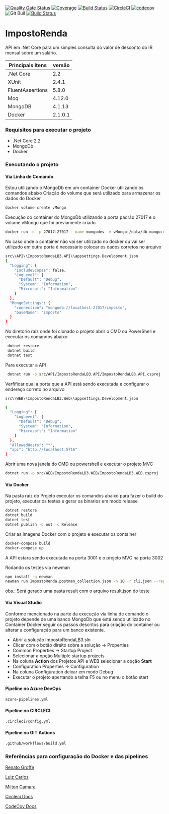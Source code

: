 [![Quality Gate Status](https://sonarcloud.io/api/project_badges/measure?project=correia97_ImpostoRendaLB3&metric=alert_status)](https://sonarcloud.io/dashboard?id=correia97_ImpostoRendaLB3) [![Coverage](https://sonarcloud.io/api/project_badges/measure?project=correia97_ImpostoRendaLB3&metric=coverage)](https://sonarcloud.io/dashboard?id=correia97_ImpostoRendaLB3) 
[![Build Status](https://dev.azure.com/pauloc/ImpostoRenda/_apis/build/status/Build%20Test?branchName=master)](https://dev.azure.com/pauloc/ImpostoRenda/_build/latest?definitionId=1&branchName=master)
[![CircleCI](https://circleci.com/gh/correia97/ImpostoRendaLB3.svg?style=svg)](https://circleci.com/gh/correia97/ImpostoRendaLB3) [![codecov](https://codecov.io/gh/correia97/ImpostoRendaLB3/branch/master/graph/badge.svg)](https://codecov.io/gh/correia97/ImpostoRendaLB3) ![Git Buil](https://github.com/correia97/ImpostoRendaLB3/workflows/Git%20Buil/badge.svg) [![Build Status](https://travis-ci.org/correia97/ImpostoRendaLB3.svg?branch=master)](https://travis-ci.org/correia97/ImpostoRendaLB3)

# ImpostoRenda

API em .Net Core para um simples consulta do valor de desconto do IR mensal sobre um salário.

Principais itens | versão
------------- | -------------
 .Net Core | 2.2
  XUnit | 2.4.1
  FluentAssertions | 5.8.0
  Moq| 4.12.0
  MongoDB | 4.1.13
  Docker | 2.1.0.1

### Requisitos para executar o projeto

  - .Net Core 2.2
  - MongoDb
  - Docker

### Executando o projeto

#### Via Linha de Comando

Estou utilizando o MongoDb em um container Docker utilizando os comandos abaixo
Criação do volume que será utilizado para armazenar os dados do Docker

```bash
docker volume create vMongo
```

Execução do container do MongoDb utilizando a porta padrão 27017 e o volume vMongo que foi previamente criado

```bash
docker run -d -p 27017:27017 --name mongodev -v vMongo:/data/db mongo:4.1.13
```

No caso onde o container não vai ser utilizado no docker ou vai ser utilizado em outra porta é necessário colocar os dados corretos no arquivo

```bash
src\\API\\ImpostoRendaLB3.API\\appsettings.Development.json
{
  "Logging": {
    "IncludeScopes": false,
    "LogLevel": {
      "Default": "Debug",
      "System": "Information",
      "Microsoft": "Information"
    }
  },
  "MongoSettings": {
    "connection": "mongodb://localhost:27017/imposto",
    "baseName": "imposto"
  }
}
```

No diretorio raiz onde foi clonado o projeto abrir o CMD ou PowerShell e executar os comandos abaixo

```bash
 dotnet restore
 dotnet build
 dotnet test
```

Para executar a API

```bash
 dotnet run -p src/API/ImpostoRendaLB3.API/ImpostoRendaLB3.API.csproj
```

Verfificar qual a porta que a API está sendo executada e configurar o endereço correto no arquivo

```bash
src\\WEB\\ImpostoRendaLB3.Web\\appsettings.Development.json

{
  "Logging": {
    "LogLevel": {
      "Default": "Debug",
      "System": "Information",
      "Microsoft": "Information"
    }
  },
  "AllowedHosts": "*",
  "api": "http://localhost:5716"
}
```

Abrir uma nova janela do CMD ou powershell e executar o projeto MVC

```bash
dotnet run -p src/WEB/ImpostoRendaLB3.WEB/ImpostoRendaLB3.WEB.csproj
```

#### Via Docker

Na pasta raiz do Projeto executar os comandos abaixo para fazer o build do projeto, executar os testes e gerar os binarios em modo release

```bash
dotnet restore
dotnet build
dotnet test
dotnet publish -o out -c Release
```

Criar as imagens Docker com o projeto e executar os container

```bash
docker-compose build
docker-compose up
```
A API estara sendo executada na porta 3001 e o projeto MVC na porta 3002

Rodando os testes via newman

```bash
npm install -g newman
newman run ImpostoRenda.postman_collection.json -n 10 -r cli,json --reporter-json-export ./result/result.json
```
obs.: Será gerado uma pasta result com o arquivo result.json do teste

#### Via Visual Studio

Conforme mencionado na parte da execução via linha de comando o projeto depende de uma banco MongoDb que está sendo utilizado no Container Docker seguir os passos descritos para criação do container ou alterar a configuração para um banco existente.

- Abrir a solução ImpostoRendaLB3.sln
- Clicar com o botão direito sobre a solução -> Properties
- Common Properties -> Startup Project
- Selecionar a opção Multiple startup projects
- Na coluna **Action** dos Projetos API e WEB selecionar a opção **Start**
- Configuration Properties -> Configuration
- Na coluna Configuration deixar em modo Debug
- Executar o projeto apertando a telha F5 ou no menu o botão start

#### Pipeline no Azure DevOps

```bash
azure-pipelines.yml
```

#### Pipeline no CIRCLECI

```bash
.circleci/config.yml
```

#### Pipeline no GIT Actions

```bash
.github/workflows/build.yml
```

### Referências para configuração do Docker e das pipelines

[Renato Groffe](https://github.com/renatogroffe)

[Luiz Carlos](https://github.com/luizcarlosfaria)

[Milton Camara](https://github.com/miltoncamara)

[Circleci Docs](https://circleci.com/docs/)

[CodeCov Docs](https://docs.codecov.io/docs)
